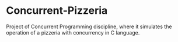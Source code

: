 # Concurrent-Pizzeria
Project of Concurrent Programming discipline, where it simulates the operation of a pizzeria with concurrency in C language.
